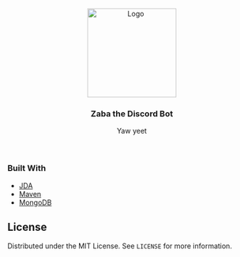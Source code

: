 <!-- PROJECT LOGO -->
<br />
<p align="center">
  <a href="https://github.com/snowbowls/Zaba">
    <img src="images/zaba.png" alt="Logo" width="180" height="180">
  </a>

  <h3 align="center">Zaba the Discord Bot</h3>

  <p align="center">
    Yaw yeet
    <br />
    <br />
    <br />
  </p>
</p>


### Built With

* [JDA](https://github.com/DV8FromTheWorld/JDA)
* [Maven](https://maven.apache.org/)
* [MongoDB](https://www.mongodb.com/)


<!-- LICENSE -->
## License

Distributed under the MIT License. See `LICENSE` for more information.


<!-- MARKDOWN LINKS & IMAGES -->
<!-- https://www.markdownguide.org/basic-syntax/#reference-style-links -->
[contributors-shield]: https://img.shields.io/github/contributors/othneildrew/Best-README-Template.svg?style=for-the-badge
[linkedin-url]: https://linkedin.com/in/othneildrew
[product-screenshot]: images/screenshot.png
